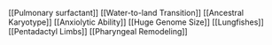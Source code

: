 [[Pulmonary surfactant]]
[[Water-to-land Transition]]
[[Ancestral Karyotype]]
[[Anxiolytic Ability]]
[[Huge Genome Size]]
[[Lungfishes]]
[[Pentadactyl Limbs]]
[[Pharyngeal Remodeling]]
